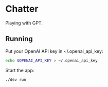 # Chatter

Playing with GPT.


## Running

Put your OpenAI API key in ~/.openai_api_key:

```sh
echo $OPENAI_API_KEY > ~/.openai_api_key
```

Start the app:

```sh
./dev run
```
